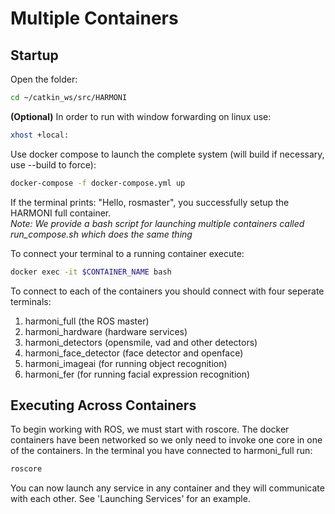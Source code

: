 # Multiple Containers

## Startup
Open the folder:
```bash
cd ~/catkin_ws/src/HARMONI
```
**(Optional)** In order to run with window forwarding on linux use:
```bash
xhost +local:
```
 Use docker compose to launch the complete system (will build if necessary, use --build to force):
```bash
docker-compose -f docker-compose.yml up
```

If the terminal prints: "Hello, rosmaster", you successfully setup the HARMONI full container.  
*Note: We provide a bash script for launching multiple containers called run_compose.sh which does the same thing*

To connect your terminal to a running container execute:
```bash
docker exec -it $CONTAINER_NAME bash
```

To connect to each of the containers you should connect with four seperate terminals:
1. harmoni_full (the ROS master)
2. harmoni_hardware (hardware services)
3. harmoni_detectors (opensmile, vad and other detectors)
4. harmoni_face_detector (face detector and openface)
5. harmoni_imageai (for running object recognition)
6. harmoni_fer (for running facial expression recognition)


## Executing Across Containers
 
To begin working with ROS, we must start with roscore. The docker containers have been networked so we only need to invoke one core in one of the containers. In the terminal you have connected to harmoni_full run:
```bash
roscore
```

You can now launch any service in any container and they will communicate with each other. See 'Launching Services' for an example.

